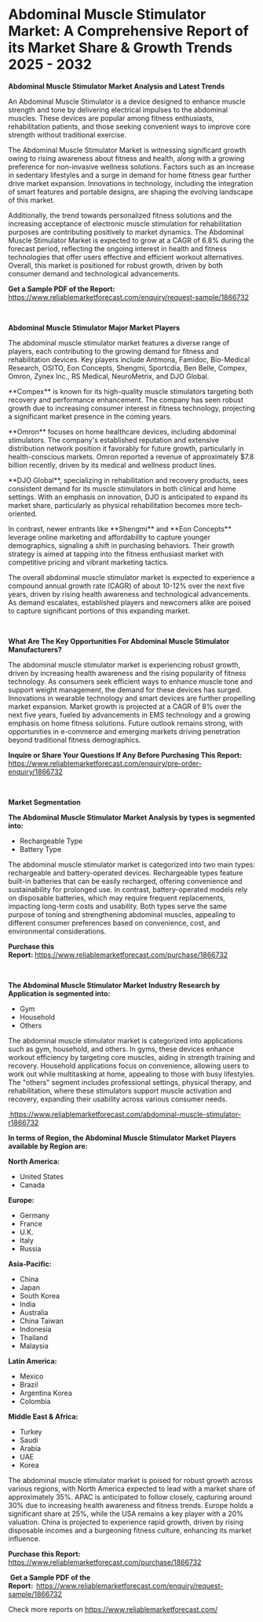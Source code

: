 <p><h1>Abdominal Muscle Stimulator Market: A Comprehensive Report of its Market Share & Growth Trends 2025 - 2032</h1></p><p><strong>Abdominal Muscle Stimulator Market Analysis and Latest Trends</strong></p>
<p><p>An Abdominal Muscle Stimulator is a device designed to enhance muscle strength and tone by delivering electrical impulses to the abdominal muscles. These devices are popular among fitness enthusiasts, rehabilitation patients, and those seeking convenient ways to improve core strength without traditional exercise. </p><p>The Abdominal Muscle Stimulator Market is witnessing significant growth owing to rising awareness about fitness and health, along with a growing preference for non-invasive wellness solutions. Factors such as an increase in sedentary lifestyles and a surge in demand for home fitness gear further drive market expansion. Innovations in technology, including the integration of smart features and portable designs, are shaping the evolving landscape of this market.</p><p>Additionally, the trend towards personalized fitness solutions and the increasing acceptance of electronic muscle stimulation for rehabilitation purposes are contributing positively to market dynamics. The Abdominal Muscle Stimulator Market is expected to grow at a CAGR of 6.8% during the forecast period, reflecting the ongoing interest in health and fitness technologies that offer users effective and efficient workout alternatives. Overall, this market is positioned for robust growth, driven by both consumer demand and technological advancements.</p></p>
<p><strong>Get a Sample PDF of the Report:&nbsp;</strong> <a href="https://www.reliablemarketforecast.com/enquiry/request-sample/1866732?utm_campaign=2280&utm_medium=2&utm_source=Github&utm_content=ia&utm_term=09022025&utm_id=abdominal-muscle-stimulator">https://www.reliablemarketforecast.com/enquiry/request-sample/1866732</a></p>
<p>&nbsp;</p>
<p><strong>Abdominal Muscle Stimulator Major Market Players</strong></p>
<p><p>The abdominal muscle stimulator market features a diverse range of players, each contributing to the growing demand for fitness and rehabilitation devices. Key players include Antmona, Famidoc, Bio-Medical Research, OSITO, Eon Concepts, Shengmi, Sportcdia, Ben Belle, Compex, Omron, Zynex Inc., RS Medical, NeuroMetrix, and DJO Global.</p><p>**Compex** is known for its high-quality muscle stimulators targeting both recovery and performance enhancement. The company has seen robust growth due to increasing consumer interest in fitness technology, projecting a significant market presence in the coming years.</p><p>**Omron** focuses on home healthcare devices, including abdominal stimulators. The company's established reputation and extensive distribution network position it favorably for future growth, particularly in health-conscious markets. Omron reported a revenue of approximately $7.8 billion recently, driven by its medical and wellness product lines.</p><p>**DJO Global**, specializing in rehabilitation and recovery products, sees consistent demand for its muscle stimulators in both clinical and home settings. With an emphasis on innovation, DJO is anticipated to expand its market share, particularly as physical rehabilitation becomes more tech-oriented.</p><p>In contrast, newer entrants like **Shengmi** and **Eon Concepts** leverage online marketing and affordability to capture younger demographics, signaling a shift in purchasing behaviors. Their growth strategy is aimed at tapping into the fitness enthusiast market with competitive pricing and vibrant marketing tactics.</p><p>The overall abdominal muscle stimulator market is expected to experience a compound annual growth rate (CAGR) of about 10-12% over the next five years, driven by rising health awareness and technological advancements. As demand escalates, established players and newcomers alike are poised to capture significant portions of this expanding market.</p></p>
<p>&nbsp;</p>
<p><strong>What Are The Key Opportunities For Abdominal Muscle Stimulator Manufacturers?</strong></p>
<p><p>The abdominal muscle stimulator market is experiencing robust growth, driven by increasing health awareness and the rising popularity of fitness technology. As consumers seek efficient ways to enhance muscle tone and support weight management, the demand for these devices has surged. Innovations in wearable technology and smart devices are further propelling market expansion. Market growth is projected at a CAGR of 8% over the next five years, fueled by advancements in EMS technology and a growing emphasis on home fitness solutions. Future outlook remains strong, with opportunities in e-commerce and emerging markets driving penetration beyond traditional fitness demographics.</p></p>
<p><strong>Inquire or Share Your Questions If Any Before Purchasing This Report:</strong> <a href="https://www.reliablemarketforecast.com/enquiry/pre-order-enquiry/1866732?utm_campaign=2280&utm_medium=2&utm_source=Github&utm_content=ia&utm_term=09022025&utm_id=abdominal-muscle-stimulator">https://www.reliablemarketforecast.com/enquiry/pre-order-enquiry/1866732</a></p>
<p>&nbsp;</p>
<p><strong>Market Segmentation</strong></p>
<p><strong>The Abdominal Muscle Stimulator Market Analysis by types is segmented into:</strong></p>
<p><ul><li>Rechargeable Type</li><li>Battery Type</li></ul></p>
<p><p>The abdominal muscle stimulator market is categorized into two main types: rechargeable and battery-operated devices. Rechargeable types feature built-in batteries that can be easily recharged, offering convenience and sustainability for prolonged use. In contrast, battery-operated models rely on disposable batteries, which may require frequent replacements, impacting long-term costs and usability. Both types serve the same purpose of toning and strengthening abdominal muscles, appealing to different consumer preferences based on convenience, cost, and environmental considerations.</p></p>
<p><strong>Purchase this Report:&nbsp;</strong><a href="https://www.reliablemarketforecast.com/purchase/1866732?utm_campaign=2280&utm_medium=2&utm_source=Github&utm_content=ia&utm_term=09022025&utm_id=abdominal-muscle-stimulator">https://www.reliablemarketforecast.com/purchase/1866732</a></p>
<p>&nbsp;</p>
<p><strong>The Abdominal Muscle Stimulator Market Industry Research by Application is segmented into:</strong></p>
<p><ul><li>Gym</li><li>Household</li><li>Others</li></ul></p>
<p><p>The abdominal muscle stimulator market is categorized into applications such as gym, household, and others. In gyms, these devices enhance workout efficiency by targeting core muscles, aiding in strength training and recovery. Household applications focus on convenience, allowing users to work out while multitasking at home, appealing to those with busy lifestyles. The "others" segment includes professional settings, physical therapy, and rehabilitation, where these stimulators support muscle activation and recovery, expanding their usability across various consumer needs.</p></p>
<p><a href="https://www.reliablemarketforecast.com/abdominal-muscle-stimulator-r1866732?utm_campaign=2280&utm_medium=2&utm_source=Github&utm_content=ia&utm_term=09022025&utm_id=abdominal-muscle-stimulator">&nbsp;https://www.reliablemarketforecast.com/abdominal-muscle-stimulator-r1866732</a></p>
<p><strong>In terms of Region, the Abdominal Muscle Stimulator Market Players available by Region are:</strong></p>
<p>
    <p> <strong> North America: </strong>
        <ul>
            <li>United States</li>
            <li>Canada</li>
        </ul>
        </p> 
    <p> <strong> Europe: </strong>
        <ul>
            <li>Germany</li>
            <li>France</li>
            <li>U.K.</li>
            <li>Italy</li>
            <li>Russia</li>
        </ul>
        </p> 
    <p> <strong> Asia-Pacific: </strong>
        <ul>
            <li>China</li>
            <li>Japan</li>
            <li>South Korea</li>
            <li>India</li>
            <li>Australia</li>
            <li>China Taiwan</li>
            <li>Indonesia</li>
            <li>Thailand</li>
            <li>Malaysia</li>
        </ul>
        </p> 
    <p> <strong> Latin America: </strong>
        <ul>
            <li>Mexico</li>
            <li>Brazil</li>
            <li>Argentina Korea</li>
            <li>Colombia</li>
        </ul>
        </p> 
    <p> <strong> Middle East & Africa: </strong>
        <ul>
            <li>Turkey</li>
            <li>Saudi</li>
            <li>Arabia</li>
            <li>UAE</li>
            <li>Korea</li>
        </ul>
    </p>
    </p>
<p><p>The abdominal muscle stimulator market is poised for robust growth across various regions, with North America expected to lead with a market share of approximately 35%. APAC is anticipated to follow closely, capturing around 30% due to increasing health awareness and fitness trends. Europe holds a significant share at 25%, while the USA remains a key player with a 20% valuation. China is projected to experience rapid growth, driven by rising disposable incomes and a burgeoning fitness culture, enhancing its market influence.</p></p>
<p><strong>Purchase this Report: </strong><a href="https://www.reliablemarketforecast.com/purchase/1866732?utm_campaign=2280&utm_medium=2&utm_source=Github&utm_content=ia&utm_term=09022025&utm_id=abdominal-muscle-stimulator">https://www.reliablemarketforecast.com/purchase/1866732</a></p>
<p>&nbsp;<strong>Get a Sample PDF of the Report:&nbsp;&nbsp;</strong><a href="https://www.reliablemarketforecast.com/enquiry/request-sample/1866732?utm_campaign=2280&utm_medium=2&utm_source=Github&utm_content=ia&utm_term=09022025&utm_id=abdominal-muscle-stimulator">https://www.reliablemarketforecast.com/enquiry/request-sample/1866732</a></p>
<p><strong></strong></p>
<p>Check more reports on <a href="https://www.reliablemarketforecast.com/?utm_campaign=2280&utm_medium=2&utm_source=Github&utm_content=ia&utm_term=09022025&utm_id=abdominal-muscle-stimulator">https://www.reliablemarketforecast.com/</a></p>